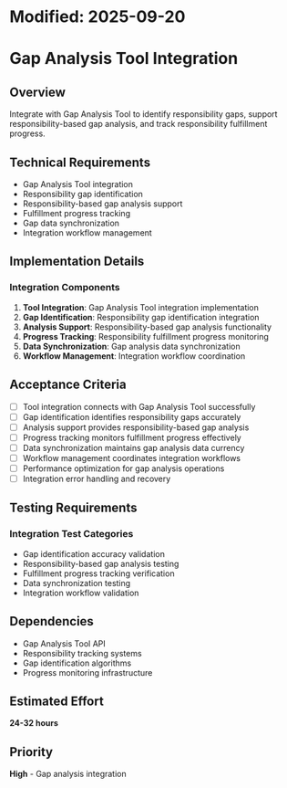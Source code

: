 # Modified: 2025-09-20

# Gap Analysis Tool Integration

## Overview
Integrate with Gap Analysis Tool to identify responsibility gaps, support responsibility-based gap analysis, and track responsibility fulfillment progress.

## Technical Requirements
- Gap Analysis Tool integration
- Responsibility gap identification
- Responsibility-based gap analysis support
- Fulfillment progress tracking
- Gap data synchronization
- Integration workflow management

## Implementation Details
### Integration Components
1. **Tool Integration**: Gap Analysis Tool integration implementation
2. **Gap Identification**: Responsibility gap identification integration
3. **Analysis Support**: Responsibility-based gap analysis functionality
4. **Progress Tracking**: Responsibility fulfillment progress monitoring
5. **Data Synchronization**: Gap analysis data synchronization
6. **Workflow Management**: Integration workflow coordination

## Acceptance Criteria
- [ ] Tool integration connects with Gap Analysis Tool successfully
- [ ] Gap identification identifies responsibility gaps accurately
- [ ] Analysis support provides responsibility-based gap analysis
- [ ] Progress tracking monitors fulfillment progress effectively
- [ ] Data synchronization maintains gap analysis data currency
- [ ] Workflow management coordinates integration workflows
- [ ] Performance optimization for gap analysis operations
- [ ] Integration error handling and recovery

## Testing Requirements
### Integration Test Categories
- Gap identification accuracy validation
- Responsibility-based gap analysis testing
- Fulfillment progress tracking verification
- Data synchronization testing
- Integration workflow validation

## Dependencies
- Gap Analysis Tool API
- Responsibility tracking systems
- Gap identification algorithms
- Progress monitoring infrastructure

## Estimated Effort
**24-32 hours**

## Priority
**High** - Gap analysis integration
